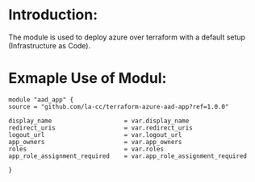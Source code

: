 # Introduction:

The module is used to deploy azure over terraform with a default setup (Infrastructure as Code).

# Exmaple Use of Modul:

    module "aad_app" {
    source = "github.com/la-cc/terraform-azure-aad-app?ref=1.0.0"

    display_name                    = var.display_name
    redirect_uris                   = var.redirect_uris
    logout_url                      = var.logout_url
    app_owners                      = var.app_owners
    roles                           = var.roles
    app_role_assignment_required    = var.app_role_assignment_required

    }
